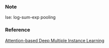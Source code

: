 ### Note
lse: log-sum-exp pooling

### Reference
[Attention-based Deep Multiple Instance Learning](https://arxiv.org/pdf/1802.04712.pdf)